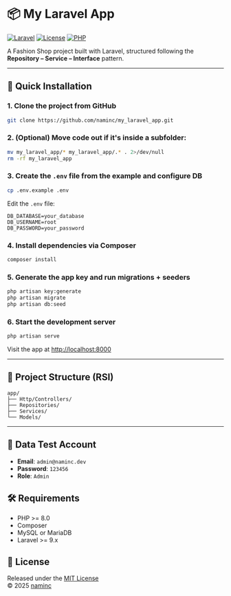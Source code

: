 # 📦 My Laravel App

[![Laravel](https://img.shields.io/badge/Laravel-9.x-red.svg?logo=laravel)](https://laravel.com/)
[![License](https://img.shields.io/github/license/naminc/my_laravel_app)](LICENSE)
[![PHP](https://img.shields.io/badge/PHP-8.0+-8892be.svg?logo=php)](https://www.php.net/)

A Fashion Shop project built with Laravel, structured following the **Repository – Service – Interface** pattern.

---

## 🚀 Quick Installation

### 1. Clone the project from GitHub

```bash
git clone https://github.com/naminc/my_laravel_app.git
```

### 2. (Optional) Move code out if it's inside a subfolder:

```bash
mv my_laravel_app/* my_laravel_app/.* . 2>/dev/null
rm -rf my_laravel_app
```

### 3. Create the `.env` file from the example and configure DB

```bash
cp .env.example .env
```

Edit the `.env` file:

```env
DB_DATABASE=your_database
DB_USERNAME=root
DB_PASSWORD=your_password
```

### 4. Install dependencies via Composer

```bash
composer install
```

### 5. Generate the app key and run migrations + seeders

```bash
php artisan key:generate
php artisan migrate
php artisan db:seed
```

### 6. Start the development server

```bash
php artisan serve
```

Visit the app at [http://localhost:8000](http://localhost:8000)

---

## 📁 Project Structure (RSI)

```
app/
├── Http/Controllers/
├── Repositories/
├── Services/
└── Models/
```

---

## 🔐 Data Test Account

- **Email**: `admin@naminc.dev`  
- **Password**: `123456`
- **Role**: `Admin`

## 🛠 Requirements

- PHP >= 8.0
- Composer
- MySQL or MariaDB
- Laravel >= 9.x

## 📄 License

Released under the [MIT License](LICENSE)  
© 2025 [naminc](https://github.com/naminc)

